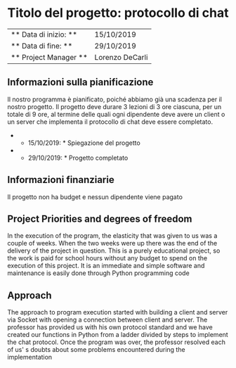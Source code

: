 ﻿ # Titolo del progetto: protocollo di chat
| | |
| --- | --- |
| ** Data di inizio: ** | 15/10/2019 |
| ** Data di fine: ** | 29/10/2019 |
| ** Project Manager ** | Lorenzo DeCarli |

## Informazioni sulla pianificazione
Il nostro programma è pianificato, poiché abbiamo già una scadenza per il nostro progetto. Il progetto deve durare 3 lezioni di 3 ore ciascuna, per un totale di 9 ore, al termine delle quali ogni dipendente deve avere un client o un server che implementa il protocollo di chat deve essere completato.
+ * 15/10/2019: * Spiegazione del progetto
+ * 29/10/2019: * Progetto completato

## Informazioni finanziarie
Il progetto non ha budget e nessun dipendente viene pagato

## Project Priorities and degrees of freedom
In the execution of the program, the elasticity that was given to us was a couple of weeks. When the two weeks were up there was the end of the delivery of the project in question. This is a purely educational project, so the work is paid for school hours without any budget to spend on the execution of this project. It is an immediate and simple software and maintenance is easily done through Python programming code
 ## Approach
 The approach to program execution started with building a client and server via Socket with opening a connection between client and server. The professor has provided us with his own protocol standard and we have created our functions in Python from a ladder divided by steps to implement the chat protocol. Once the program was over, the professor resolved each of us' s doubts about some problems encountered during the implementation 


